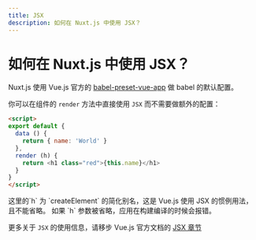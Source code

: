 ```yaml
---
title: JSX
description: 如何在 Nuxt.js 中使用 JSX？
---
```


# 如何在 Nuxt.js 中使用 JSX？

Nuxt.js 使用 Vue.js 官方的 [babel-preset-vue-app](https://github.com/vuejs/babel-preset-vue-app) 做 babel 的默认配置。

你可以在组件的 `render` 方法中直接使用 `JSX` 而不需要做额外的配置：

```html
<script>
export default {
  data () {
    return { name: 'World' }
  },
  render (h) {
    return <h1 class="red">{this.name}</h1>
  }
}
</script>
```

<p class="Alert Alert--info">这里的`h` 为 `createElement` 的简化别名，这是 Vue.js 使用 JSX 的惯例用法，且不能省略。 如果 `h` 参数被省略，应用在构建编译的时候会报错。</p>

更多关于 `JSX` 的使用信息，请移步 Vue.js 官方文档的 [JSX 章节](https://vuejs.org/v2/guide/render-function.html#JSX)
